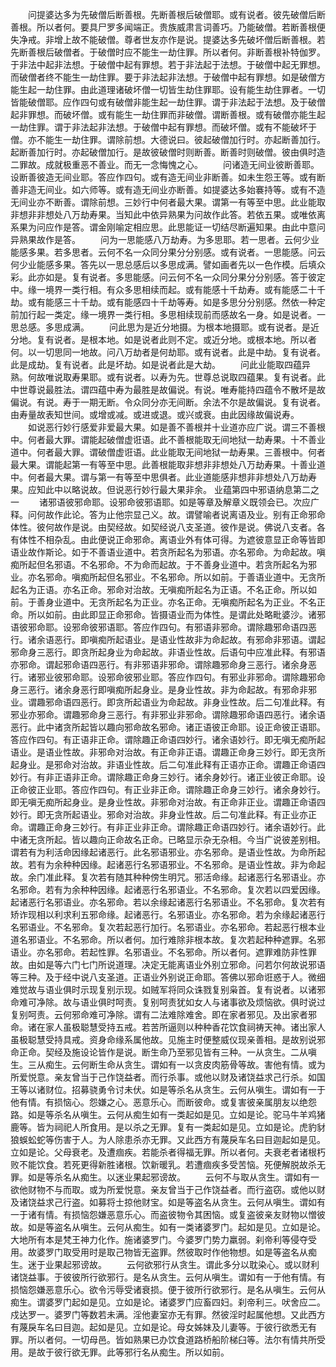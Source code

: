 <!-- { "loadSidebar": true } -->
　　问提婆达多为先破僧后断善根。先断善根后破僧耶。或有说者。彼先破僧后断善根。所以者何。要具尸罗多闻端正。贵族威肃言词善巧。乃能破僧。若断善根便失净戒。非增上故不能破僧。尊者世友亦作是说。提婆达多先破坏僧后断善根。若先断善根后破僧者。于破僧时应不能生一劫住罪。所以者何。非断善根补特伽罗。于非法中起非法想。于破僧中起有罪想。若于非法起于法想。于破僧中起无罪想。而破僧者终不能生一劫住罪。要于非法起非法想。于破僧中起有罪想。如是破僧方能生起一劫住罪。由此道理诸破坏僧一切皆生劫住罪耶。设有能生劫住罪者。一切皆能破僧耶。应作四句或有破僧非能生起一劫住罪。谓于非法起于法想。及于破僧起非罪想。而破坏僧。或有能生一劫住罪而非破僧。谓断善根。或有破僧亦能生起一劫住罪。谓于非法起非法想。于破僧中起有罪想。而破坏僧。或有不能破坏于僧。亦不能生一劫住罪。谓除前想。大德说曰。彼起破僧加行时。亦起断善加行。起断善加行时。亦起破僧加行。是故彼破僧时则断善。断善时则破僧。彼由俱时造二罪故。成就极重恶不善业。而无一念悔愧之心。
　　问诸造无间业彼断善耶。设断善彼造无间业耶。答应作四句。或有造无间业非断善。如未生怨王等。或有断善非造无间业。如六师等。或有造无间业亦断善。如提婆达多始褰持等。或有不造无间业亦不断善。谓除前想。三妙行中何者最大果。谓第一有等至中思。此业能取非想非非想处八万劫寿果。当知此中依异熟果为问故作此答。若依五果。或唯依离系果为问应作是答。谓金刚喻定相应思。此思能证一切结尽断遍知果。由此中意问异熟果故作是答。
　　问为一思能感八万劫寿。为多思耶。若一思者。云何少业能感多果。若多思者。云何不名一众同分果分分别感。或有说者。一思能感。问云何少业能感多果。答先以一思总感后以多思成满。譬如画者先以一色作模。后填众彩。此亦如是。复有说者。多思能感。问云何不名一众同分果分分别感。答于彼定中。缘一境界一类行相。有众多思相续而起。或有能感十千劫寿。或有能感二十千劫。或有能感三十千劫。或有能感四十千劫等寿。如是多思分分别感。然依一种定前加行起一类定。缘一境界一类行相。多思相续现前而感故名一身。如是说者。一思总感。多思成满。
　　问此思为是近分地摄。为根本地摄耶。或有说者。是近分地。复有说者。是根本地。如是说者此则不定。或近分地。或根本地。所以者何。以一切思同一地故。问八万劫者是何劫耶。或有说者。此是中劫。复有说者。此是成劫。复有说者。此是坏劫。如是说者此是大劫。
　　问此业能取四蕴异熟。何故唯说取寿果耶。或有说者。以寿为先。世尊总说取四蕴果。复有说者。此中世尊说最胜法。谓四蕴中寿为最胜是故偏说。有说。唯寿能持四蕴令不散坏是故偏说。有说。寿于一期无断。令众同分亦无间断。余法不尔是故偏说。复有说者。由寿量故表知世间。或增或减。或进或退。或兴或衰。由此因缘故偏说寿。
　　如说恶行妙行感爱非爱最大果。如是善不善根并十业道亦应广说。谓三不善根中。何者最大罪。谓能起破僧虚诳语。此不善根能取无间地狱一劫寿果。十不善业道中。何者最大罪。谓破僧虚诳语。此业能取无间地狱一劫寿果。三善根中。何者最大果。谓能起第一有等至中思。此善根能取非想非非想处八万劫寿果。十善业道中。何者最大果。谓与第一有等至中思俱者。此业道能感非想非非想处八万劫寿果。应知此中以略说故。但说恶行妙行最大果非余。
业蕴第四中邪语纳息第二之一
　　诸邪语彼邪命耶。设邪命彼邪语耶。如是等章及解章义既领会已。次应广释。问何故作此论。答为止他宗显己义。故。谓譬喻者说离语及业。别有正命邪命体性。彼何故作是说。由契经故。如契经说八支圣道。彼作是说。佛说八支者。各有体性不相杂乱。由此便说正命邪命。离语业外有体可得。为遮彼意显正命等皆即语业故作斯论。如于不善语业道中。若贪所起名为邪语。亦名邪命。为命起故。嗔痴所起但名邪语。不名邪命。不为命而起故。于不善身业道中。若贪所起名为邪业。亦名邪命。嗔痴所起但名邪业。不名邪命。所以如前。于善语业道中。无贪所起名为正语。亦名正命。邪命对治故。无嗔痴所起名为正语。不名正命。所以如前。于善身业道中。无贪所起名为正业。亦名正命。无嗔痴所起名为正业。不名正命。所以如前。由此即显正命邪命。皆摄语业而为体性。是谓此处略毗婆沙。诸邪语彼邪命耶。设邪命彼邪语耶。答应作四句。有邪语非邪命。谓除趣邪命语四恶行。诸余语恶行。即嗔痴所起语业。是语业性故非为命起故。有邪命非邪语。谓起邪命身三恶行。即贪所起身业为命起故。非语业性故。后语句中应准此释。有邪语亦邪命。谓起邪命语四恶行。有非邪语非邪命。谓除趣邪命身三恶行。诸余身恶行。诸邪业彼邪命耶。设邪命彼邪业耶。答应作四句。有邪业非邪命。谓除趣邪命身三恶行。诸余身恶行即嗔痴所起身业。是身业性故。非为命起故。有邪命非邪业。谓趣邪命语四恶行。即贪所起语业为命起故。非身业性故。后二句准此释。有邪业亦邪命。谓趣邪命身三恶行。有非邪业非邪命。谓除趣邪命语四恶行。诸余语恶行。此中诸贪所起皆以趣向邪命故名邪命。诸正语彼正命耶。设正命彼正语耶。答应作四句。有正语非正命。谓除趣正命语四妙行。诸余语妙行。即无嗔无痴所起语业。是语业性故。非邪命对治故。有正命非正语。谓趣正命身三妙行。即无贪所起身业。是邪命对治故。非语业性故。后二句准此释有正语亦正命。谓趣正命语四妙行。有非正语非正命。谓除趣正命身三妙行。诸余身妙行。诸正业彼正命耶。设正命彼正业耶。答应作四句。有正业非正命。谓除趣正命身三妙行。诸余身妙行。即无嗔无痴所起身业。是身业性故。非邪命对治故。有正命非正业。谓趣正命语四妙行。即无贪所起语业。邪命对治故。非身业性故。后二句准此释。有正业亦正命。谓趣正命身三妙行。有非正业非正命。谓除趣正命语四妙行。诸余语妙行。此中诸无贪所起。皆以趣向正命故名正命。已略显示杂无杂相。今当广说彼差别相。谓若有为利活命因缘起诸恶行。此名邪语邪业。亦名邪命。是语业性故。为命所起故。若有为余种种因缘。起诸恶行名邪语邪业。不名邪命。是语业性故。非为命起故。余门准此释。复次若有随其种种傍生明咒。邪活命缘。起诸恶行名邪语业。亦名邪命。若有为余种种因缘。起诸恶行名邪语业。不名邪命。复次若以四爱因缘。起诸恶行名邪语业。亦名邪命。若以余缘起诸恶行名邪语业。不名邪命。复次若有矫诈现相以利求利五邪命缘。起诸恶行。名邪语业。亦名邪命。若为余缘起诸恶行名邪语业。不名邪命。复次若起恶行加行。名邪语业。亦名邪命。若起恶行根本业道名邪语业。不名邪命。所以者何。加行难除非根本故。复次若起种种遮罪。名邪语业。亦名邪命。若起性罪。名邪语业。不名邪命。所以者何。遮罪难防非性罪故。由如是等六门七门所说道理。决定无能离语业外别立邪命。问若尔何故说邪语等三种。及于经中说八支圣道。正语业外别说正命耶。答佛以邪命诳惑于人。微细难觉故与语业俱时示现复别示现。如贼军将同众诛戮复别枭首。复有说者。以诸邪命难可净除。故与语业俱时呵责。复别呵责犹如女人与诸事欲及烦恼欲。俱时说过复别呵责。云何邪命难可净除。谓有二法难除难舍。即在家者邪见。及出家者邪命。诸在家人虽极聪慧受持五戒。若苦所逼则以种种香花饮食祠祷天神。诸出家人虽极聪慧受持具戒。资身命缘系属他故。见施主时便整威仪现亲善相。是故别说邪命正命。契经及施设论皆作是说。断生命乃至邪见皆有三种。一从贪生。二从嗔生。三从痴生。云何断生命从贪生。谓如有一以贪皮肉筋骨等故。害他有情。或为所爱悦意。亲友曾当于己作饶益者。而行杀事。或他以财及诸饶益求己行杀。如国王等以诸财位。招募骁勇令讨未伏。如是等杀名从贪生。云何从嗔生。谓如有一于他有情。有损恼心。怨嫌之心。恶意乐心。而断彼命。或复害彼亲属朋友以绝怨路。如是等杀名从嗔生。云何从痴生如有一类起如是见。立如是论。驼马牛羊鸡猪鹿等。皆为祠祀人所食用。是以杀之无罪。复有一类起如是见。立如是论。虎豹豺狼蜈蚣蛇等伤害于人。为人除患杀亦无罪。又此西方有蔑戾车名曰目迦起如是见。立如是论。父母衰老。及遭痼疾。若能杀者得福无罪。所以者何。夫衰老者诸根朽败不能饮食。若死更得新胜诸根。饮新暖乳。若遭痼疾多受苦恼。死便解脱故杀无罪。如是等杀名从痴生。以迷业果起邪谤故。
　　云何不与取从贪生。谓如有一欲他财物不与而取。或为所爱悦意。亲友曾当于己作饶益者。而行盗窃。或他以财及诸饶益求己行盗。如募将士掠他财宝。如是等盗名从贪生。云何从嗔生。谓如有一于诸有情。有损恼怨嫌恶意乐心。而盗彼物令其困恼。或复盗彼亲友财物以憎彼故。如是等盗名从嗔生。云何从痴生。如有一类诸婆罗门。起如是见。立如是论。大地所有本是梵王神力化作。施诸婆罗门。今婆罗门势力羸弱。刹帝利等侵夺受用。故婆罗门取受用时是取己物皆无盗罪。然彼取时作他物想。如是等盗名从痴生。迷于业果起邪谤故。
　　云何欲邪行从贪生。谓此多分以耽染心。或以财利诸饶益事。于彼彼所行欲邪行。是名从贪生。云何从嗔生。谓如有一于他有情。有损恼怨嫌恶意乐心。欲令污辱受诸衰损。便于彼所行欲邪行。是名从嗔生。云何从痴生。谓婆罗门起如是见。立如是论。诸婆罗门应畜四妇。刹帝利三。吠舍应二。戍达罗一。婆罗门等数若未满。淫他妻室亦无有罪。然彼淫时起属他想。又此西方有蔑戾车名曰目迦。起如是见。立如是论。母女姊妹及儿妻等。于彼行欲悉无有罪。所以者何。一切母邑。皆如熟果已办饮食道路桥船阶梯臼等。法尔有情共所受用。是故于彼行欲无罪。此等邪行名从痴生。所以如前。
